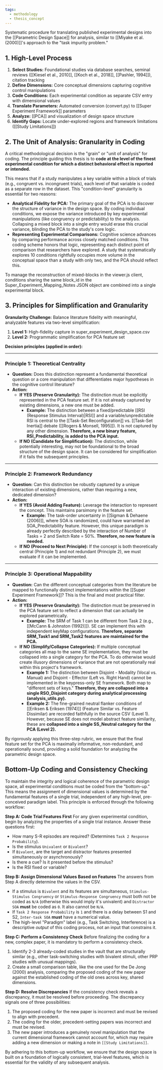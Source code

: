 ```yaml
---
tags:
  - methodology
  - thesis_concept
---
```

Systematic procedure for translating published experimental designs into the [[Parametric Design Space]] for analysis, similar to [[Miyake et al. (2000)]]'s approach to the "task impurity problem."

## 1. High-Level Process

1. **Select Studies:** Foundational studies via database searches, seminal reviews ([[Kiesel et al., 2010]], [[Koch et al., 2018]], [[Pashler, 1994]]), citation tracking
2. **Define Dimensions:** Core conceptual dimensions capturing cognitive control manipulations
3. **Code Conditions:** Each experimental condition as separate CSV entry with dimensional values
4. **Translate Parameters:** Automated conversion (convert.py) to [[Super Experiment Framework]] parameters
5. **Analyze:** [[PCA]] and visualization of design space structure
6. **Identify Gaps:** Locate under-explored regions and framework limitations ([[Study Limitations]])

## 2. The Unit of Analysis: Granularity in Coding

A critical methodological decision is the "grain" or "unit of analysis" for coding. The principle guiding this thesis is to **code at the level of the finest experimental condition for which a distinct behavioral effect is reported or intended.**

This means that if a study manipulates a key variable within a block of trials (e.g., congruent vs. incongruent trials), each level of that variable is coded as a separate row in the dataset. This "condition-level" granularity is essential for two reasons:

- **Analytical Fidelity for PCA:** The primary goal of the PCA is to discover the structure of variance in the design space. By coding individual conditions, we expose the variance introduced by key experimental manipulations (like congruency or predictability) to the analysis. Collapsing a mixed block into a single entry would erase this crucial variance, blinding the PCA to the study's core logic.
- **Representing Experimental Comparisons:** Cognitive science advances by comparing performance across closely matched conditions. This coding scheme honors that logic, representing each distinct point of comparison that researchers have explored. A study that systematically explores 10 conditions rightfully occupies more volume in the conceptual space than a study with only two, and the PCA should reflect this.

To manage the reconstruction of mixed-blocks in the viewer.js client, conditions sharing the same block_id in the Super_Experiment_Mapping_Notes JSON object are combined into a single experimental block.

## 3. Principles for Simplification and Granularity

**Granularity Challenge:** Balance literature fidelity with meaningful, analyzable features via two-level simplification:

1. **Level 1:** High-fidelity capture in super_experiment_design_space.csv
2. **Level 2:** Programmatic simplification for PCA feature set

**Decision principles (applied in order):**

---
### Principle 1: Theoretical Centrality

- **Question:** Does this distinction represent a fundamental theoretical question or a core manipulation that differentiates major hypotheses in the cognitive control literature?
- **Action:**
    - **If YES (Preserve Granularity):** The distinction must be explicitly represented in the PCA feature set. If it is not already captured by existing dimensions, a new one must be added.
        - **Example:** The distinction between a fixed/predictable [[RSI (Response Stimulus Interval)|RSI]] and a variable/unpredictable RSI is central to the [[Task-Set Reconfiguration]] vs. [[Task-Set Inertia]] debate ([[Rogers & Monsell, 1995]]). It is not captured by any other dimension. **Therefore, a new binary feature, RSI_Predictability, is added to the PCA input.**
    - **If NO (Candidate for Simplification):** The distinction, while potentially interesting, may not be foundational to the broad structure of the design space. It can be considered for simplification if it fails the subsequent principles.

---
### Principle 2: Framework Redundancy

- **Question:** Can this distinction be robustly captured by a unique interaction of existing dimensions, rather than requiring a new, dedicated dimension?
- **Action:**
    - **If YES (Avoid Adding Feature):** Leverage the interaction to represent the concept. This maintains parsimony in the feature set.
        - **Example:** The task-order uncertainty in [[Sigman & Dehaene (2006)]], where SOA is randomized, could have warranted an SOA_Predictability feature. However, this unique paradigm is already perfectly described by the interaction of Number of Tasks = 2 and Switch Rate = 50%. **Therefore, no new feature is needed.**
    - **If NO (Proceed to Next Principle):** If the concept is both theoretically central (Principle 1) and not redundant (Principle 2), we must evaluate if it can be implemented.

---
### Principle 3: Operational Mappability

- **Question:** Can the different conceptual categories from the literature be mapped to functionally distinct implementations within the [[Super Experiment Framework]]? This is the final and most practical filter.
- **Action:**
    - **If YES (Preserve Granularity):** The distinction must be preserved in the PCA feature set to reflect a dimension that can actually be explored parametrically.
        - **Example:** The SRM of Task 1 can be different from Task 2 (e.g., [[McCann & Johnston (1992)]]). SE can implement this with independent keyMap configurations. **Therefore, separate SRM_Task1 and SRM_Task2 features are maintained for the PCA.**
    - **If NO (Simplify/Collapse Categories):** If multiple conceptual categories all map to the same SE implementation, they must be collapsed into a single category for the PCA. To do otherwise would create illusory dimensions of variance that are not operationally real within this project's framework.
        - **Example 1:** The distinction between Disjoint - Modality (Vocal vs. Manual) and Disjoint - Effector (Left vs. Right Hand) cannot be implemented in the keypress-only SE framework. Both map to "different sets of keys." **Therefore, they are collapsed into a single RSO_Disjoint category during analytical processing (analysis_utils.py).**
        - **Example 2:** The fine-grained neutral flanker conditions of [[Eriksen & Eriksen (1974)]] (Feature Similar vs. Feature Dissimilar) are recorded faithfully in the source CSV (Level 1). However, because SE does not model abstract feature similarity, these are **collapsed into a single SS_Neutral category for the PCA (Level 2).**

By rigorously applying this three-step rubric, we ensure that the final feature set for the PCA is maximally informative, non-redundant, and operationally sound, providing a solid foundation for analyzing the parametric design space.

## Bottom-Up Coding and Consistency Checking

To maintain the integrity and logical coherence of the parametric design space, all experimental conditions must be coded from the "bottom-up." This means the assignment of dimensional values is determined by the fundamental features of a single trial, independent of any high-level, pre-conceived paradigm label. This principle is enforced through the following workflow:

**Step A: Code Trial Features First**
For any given experimental condition, begin by analyzing the properties of a single trial instance. Answer these questions first:
*   How many S-R episodes are required? (Determines `Task 2 Response Probability`).
*   Is the stimulus `Univalent` or `Bivalent`?
*   If `Bivalent`, are the target and distractor features presented simultaneously or asynchronously?
*   Is there a cue? Is it presented before the stimulus?
*   Is the RSI fixed or variable?

**Step B: Assign Dimensional Values Based on Features**
The answers from Step A directly determine the values in the CSV.
*   If a stimulus is `Bivalent` and its features are simultaneous, `Stimulus-Stimulus Congruency` or `Stimulus-Response Congruency` must both not be coded as `N/A` (otherwise this would imply it's univalent) and `Distractor SOA` **must** be coded as `0`. It also cannot be `N/A`.
*   If `Task 2 Response Probability` is `1` and there is a delay between S1 and S2, `Inter-task SOA` **must** have a numerical value.
*   The high-level "Paradigm" label (e.g., Task Switching, Interference) is a descriptive *output* of this coding process, not an input that constrains it.

**Step C: Perform a Consistency Check**
Before finalizing the coding for a new, complex paper, it is mandatory to perform a consistency check.
1.  Identify 2-3 already-coded studies in the vault that are structurally similar (e.g., other task-switching studies with bivalent stimuli, other PRP studies with unusual mappings).
2.  Create a small comparison table, like the one used for the De Jong (2000) analysis, comparing the proposed coding of the new paper against the established coding of the old ones across key, shared dimensions.

**Step D: Resolve Discrepancies**
If the consistency check reveals a discrepancy, it must be resolved before proceeding. The discrepancy signals one of three possibilities:
1.  The proposed coding for the new paper is incorrect and must be revised to align with precedent.
2.  The coding for the older, precedent-setting papers was incorrect and must be revised.
3.  The new paper introduces a genuinely novel manipulation that the current dimensional framework cannot account for, which may require adding a new dimension or making a note in `[[Study Limitations]]`.

By adhering to this bottom-up workflow, we ensure that the design space is built on a foundation of logically consistent, trial-level features, which is essential for the validity of any subsequent analysis.
